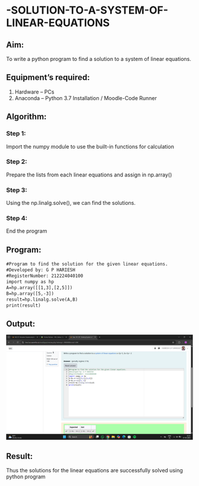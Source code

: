 # -SOLUTION-TO-A-SYSTEM-OF-LINEAR-EQUATIONS
## Aim:
To write a python program to find a solution to a system of linear equations.
## Equipment’s required:
1. 	Hardware – PCs
2. 	Anaconda – Python 3.7 Installation / Moodle-Code Runner
## Algorithm:
### Step 1: 
Import the numpy module to use the built-in functions for calculation
### Step 2: 
Prepare the lists from each linear equations and assign in np.array()
### Step 3: 
Using the np.linalg.solve(), we can find the solutions.
### Step 4: 
End the program
## Program:
```
#Program to find the solution for the given linear equations.
#Developed by: G P HARIESH 
#RegisterNumber: 212224040100
import numpy as hp
A=hp.array([[1,3],[2,5]])
B=hp.array([5,-3])
result=hp.linalg.solve(A,B)
print(result)
```

## Output:
![bn](<Screenshot (95).png>)

## Result: 
Thus the solutions for the linear equations are successfully solved using python program

